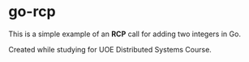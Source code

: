 # go-rcp

This is a simple example of an **RCP** call for adding two integers in Go.

Created while studying for UOE Distributed Systems Course.
